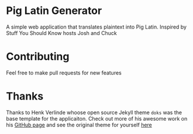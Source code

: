 # Pig Latin Generator 
A simple web application that translates plaintext into Pig Latin. Inspired by Stuff You Should Know hosts Josh and Chuck

# Contributing 
Feel free to make pull requests for new features

# Thanks
Thanks to Henk Verlinde whoose open source Jekyll theme `doks` was the base template for the applicaiton. Check out more of his awesome work on his [GitHub page](https://github.com/h-enk) and see the original theme for yourself [here](https://github.com/h-enk/doks)
